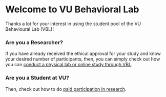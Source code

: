 # Welcome to VU Behavioral Lab

Thanks a lot for your interest in using the student pool of the VU Behavioural Lab (VBL)!

### Are you a Researcher? 
If you have already received the ethical approval for your study and know your desired number of participants, then, you can simply check out how you can [conduct a physical lab or online study through VBL](overview-on-conducting-a-study).

### Are you a Student at VU? 
Then, check out how to do [paid participation in research](how-to-participate).
